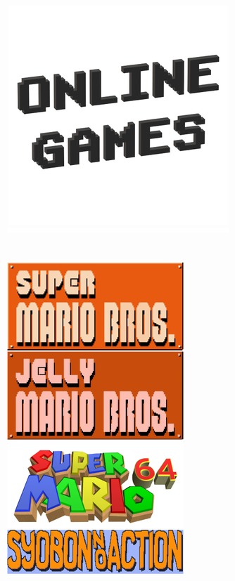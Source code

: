 <p align="center">
  <img src="Images/Icon/Online Games.png" />
  <img src="Images/Materiel/Ligne.png" width="800" height="11" </p>
  <br></br>
  <br></br>
  
[<img alt="Super Mario Bros." height="200px" width="400px" src="Images/Icon/Super Mario Bros..png" />](https://supermario-game.com/mario-game/mobilemario.html)
[<img alt="Jelly Mario Bros." height="200px" width="400px" src="Images/Icon/Jelly Mario Bros..png" />](https://jellymar.io/)
[<img alt="Super Mario 64" height="200px" width="400px" src="Images/Icon/Super Mario 64.png" />](https://myemulator.online/emu?game=MTYwOQ)
[<img alt="Syobon Action" height="100px" width="400px" src="Images/Icon/Syobon Action.png" />](http://www.jezng.com/open-syobon-action.js/)
